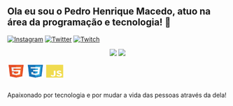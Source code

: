 ## Ola eu sou o Pedro Henrique Macedo, atuo na área da programação e tecnologia! 👊

[![Instagram](https://img.shields.io/badge/Instagram-E4405F?style=for-the-badge&logo=instagram&logoColor=white)](https://www.instagram.com/opedrohmacedo/)
[![Twitter](https://img.shields.io/badge/Twitter-1DA1F2?style=for-the-badge&logo=twitter&logoColor=white)](https://twitter.com/flarye_/)
[![Twitch](https://img.shields.io/badge/Twitch-9146FF?style=for-the-badge&logo=twitch&logoColor=white)](https://www.twitch.tv/flarye/)

<div align="center">
  <img height="180em" src="https://github-readme-stats.vercel.app/api?username=devpedrohmacedo&show_icons=true&theme=dracula&include_all_commits=true&count_private=true"/>
  <img height="180em" src="https://github-readme-stats.vercel.app/api/top-langs/?username=devpedrohmacedo&layout=compact(https://github.com/devpedrohmacedo/github-readme-stats)&theme=dracula"/>
</div>

<div style="display: inline_block"><br/>
  <img align="center" alt="HTML" height="30" width="40" src="https://raw.githubusercontent.com/devicons/devicon/master/icons/html5/html5-original.svg"/>
  <img align="center" alt="CSS" height="30" width="40" src="https://raw.githubusercontent.com/devicons/devicon/master/icons/css3/css3-original.svg"/>
  <img align="center" alt="JavaScript" height="30" width="40" src="https://raw.githubusercontent.com/devicons/devicon/master/icons/javascript/javascript-plain.svg"/>
</div><br/>


Apaixonado por tecnologia e por mudar a vida das pessoas através da dela!
  
